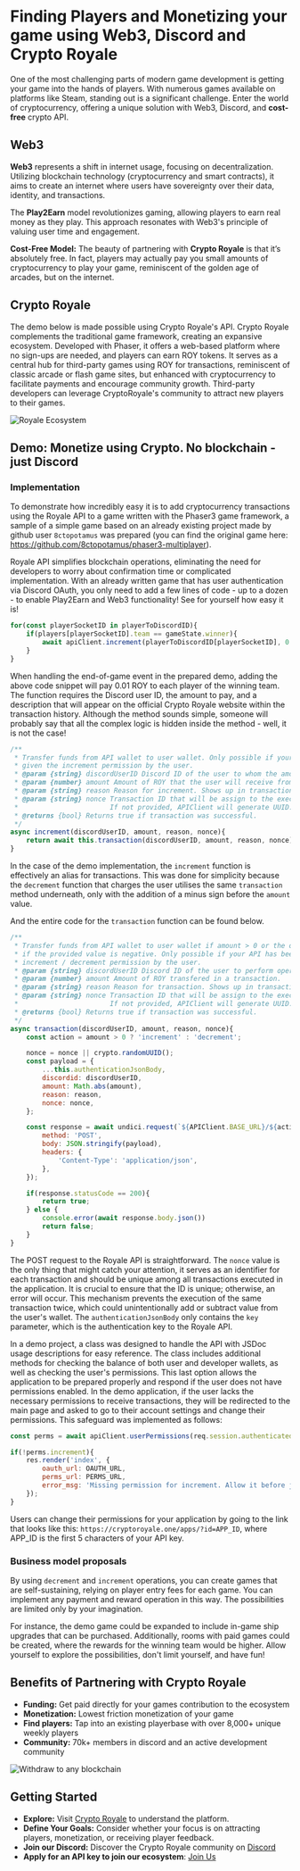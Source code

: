 # Finding Players and Monetizing your game using Web3, Discord and Crypto Royale
One of the most challenging parts of modern game development is getting your game into the hands of players. With numerous games available on platforms like Steam, standing out is a significant challenge. Enter the world of cryptocurrency, offering a unique solution with Web3, Discord, and **cost-free** crypto API.

## Web3
**Web3** represents a shift in internet usage, focusing on decentralization. Utilizing blockchain technology (cryptocurrency and smart contracts), it aims to create an internet where users have sovereignty over their data, identity, and transactions.

The **Play2Earn** model revolutionizes gaming, allowing players to earn real money as they play. This approach resonates with Web3's principle of valuing user time and engagement. 

**Cost-Free Model:** The beauty of partnering with **Crypto Royale** is that it’s absolutely free. In fact, players may actually pay you small amounts of cryptocurrency to play your game, reminiscent of the golden age of arcades, but on the internet.

## Crypto Royale

The demo below is made possible using Crypto Royale's API. Crypto Royale complements the traditional game framework, creating an expansive ecosystem. Developed with Phaser, it offers a web-based platform where no sign-ups are needed, and players can earn ROY tokens. It serves as a central hub for third-party games using ROY for transactions, reminiscent of classic arcade or flash game sites, but enhanced with cryptocurrency to facilitate payments and encourage community growth. Third-party developers can leverage CryptoRoyale's community to attract new players to their games.

![Royale Ecosystem](https://images-ext-1.discordapp.net/external/QhmzCU92bd0URRLWudhIFFzsTR37CQRCpfdd_DNWbmI/https/i.imgur.com/jmmZykj.png?format=webp&quality=lossless&width=902&height=626)

## Demo: Monetize using Crypto. No blockchain - just Discord

### Implementation

To demonstrate how incredibly easy it is to add cryptocurrency transactions using the Royale API to a game written with the Phaser3 game framework, a sample of a simple game based on an already existing project made by github user `8ctopotamus` was prepared (you can find the original game here: https://github.com/8ctopotamus/phaser3-multiplayer).

Royale API simplifies blockchain operations, eliminating the need for developers to worry about confirmation time or complicated implementation. With an already written game that has user authentication via Discord OAuth, you only need to add a few lines of code - up to a dozen - to enable Play2Earn and Web3 functionality! See for yourself how easy it is!

```JavaScript
for(const playerSocketID in playerToDiscordID){
    if(players[playerSocketID].team == gameState.winner){
        await apiClient.increment(playerToDiscordID[playerSocketID], 0.01, 'Demo App Win');
    }
}
```

When handling the end-of-game event in the prepared demo, adding the above code snippet will pay 0.01 ROY to each player of the winning team. The function requires the Discord user ID, the amount to pay, and a description that will appear on the official Crypto Royale website within the transaction history. Although the method sounds simple, someone will probably say that all the complex logic is hidden inside the method - well, it is not the case!

```JavaScript
/**
 * Transfer funds from API wallet to user wallet. Only possible if your API has been
 * given the increment permission by the user.
 * @param {string} discordUserID Discord ID of the user to whom the amount will be sent.
 * @param {number} amount Amount of ROY that the user will receive from API wallet balance.
 * @param {string} reason Reason for increment. Shows up in transactions prefixed by your app's initials.
 * @param {string} nonce Transaction ID that will be assign to the executed transaction, required unique value by API.
 *                       If not provided, APIClient will generate UUID.
 * @returns {bool} Returns true if transaction was successful.
 */
async increment(discordUserID, amount, reason, nonce){
    return await this.transaction(discordUserID, amount, reason, nonce);
}
```

In the case of the demo implementation, the `increment` function is effectively an alias for transactions. This was done for simplicity because the `decrement` function that charges the user utilises the same `transaction` method underneath, only with the addition of a minus sign before the `amount` value.

And the entire code for the `transaction` function can be found below.

```JavaScript
/**
 * Transfer funds from API wallet to user wallet if amount > 0 or the other way around
 * if the provided value is negative. Only possible if your API has been given the 
 * increment / decrement permission by the user.
 * @param {string} discordUserID Discord ID of the user to perform operation on.
 * @param {number} amount Amount of ROY transfered in a transaction.
 * @param {string} reason Reason for transaction. Shows up in transactions prefixed by your app's initials.
 * @param {string} nonce Transaction ID that will be assign to the executed transaction, required unique value by API.
 *                       If not provided, APIClient will generate UUID.
 * @returns {bool} Returns true if transaction was successful.
 */
async transaction(discordUserID, amount, reason, nonce){
    const action = amount > 0 ? 'increment' : 'decrement';

    nonce = nonce || crypto.randomUUID();
    const payload = {
        ...this.authenticationJsonBody,
        discordid: discordUserID,
        amount: Math.abs(amount),
        reason: reason,
        nonce: nonce,
    };

    const response = await undici.request(`${APIClient.BASE_URL}/${action}`, {
        method: 'POST',
        body: JSON.stringify(payload),
        headers: {
            'Content-Type': 'application/json',
        },
    });

    if(response.statusCode == 200){
        return true;
    } else {
        console.error(await response.body.json())
        return false;
    }
}
```

The POST request to the Royale API is straightforward. The `nonce` value is the only thing that might catch your attention, it serves as an identifier for each transaction and should be unique among all transactions executed in the application. It is crucial to ensure that the ID is unique; otherwise, an error will occur. This mechanism prevents the execution of the same transaction twice, which could unintentionally add or subtract value from the user's wallet. The `authenticationJsonBody` only contains the `key` parameter, which is the authentication key to the Royale API.

In a demo project, a class was designed to handle the API with JSDoc usage descriptions for easy reference. The class includes additional methods for checking the balance of both user and developer wallets, as well as checking the user's permissions. This last option allows the application to be prepared properly and respond if the user does not have permissions enabled. In the demo application, if the user lacks the necessary permissions to receive transactions, they will be redirected to the main page and asked to go to their account settings and change their permissions. This safeguard was implemented as follows:

```JavaScript
const perms = await apiClient.userPermissions(req.session.authenticated.discordUser.id);

if(!perms.increment){
    res.render('index', {
        oauth_url: OAUTH_URL,
        perms_url: PERMS_URL,
        error_msg: 'Missing permission for increment. Allow it before joining a game.',
    });
}
```

Users can change their permissions for your application by going to the link that looks like this: `https://cryptoroyale.one/apps/?id=APP_ID`, where APP_ID is the first 5 characters of your API key.

### Business model proposals

By using `decrement` and `increment` operations, you can create games that are self-sustaining, relying on player entry fees for each game. You can implement any payment and reward operation in this way. The possibilities are limited only by your imagination.

For instance, the demo game could be expanded to include in-game ship upgrades that can be purchased. Additionally, rooms with paid games could be created, where the rewards for the winning team would be higher. Allow yourself to explore the possibilities, don't limit yourself, and have fun!


## Benefits of Partnering with Crypto Royale
*  **Funding:** Get paid directly for your games contribution to the ecosystem
*  **Monetization:** Lowest friction monetization of your game
*  **Find players:** Tap into an existing playerbase with over 8,000+ unique weekly players
*  **Community:** 70k+ members in discord and an active development community

![Withdraw to any blockchain](https://github.com/cryptoroyale/api-royale-integration-demo/assets/112904613/835cb8fb-324e-4dbd-9446-b0d9e73d60fc)

## Getting Started
*  **Explore:** Visit [Crypto Royale](https://cryptoroyale.one) to understand the platform.
*  **Define Your Goals:** Consider whether your focus is on attracting players, monetization, or receiving player feedback.
*  **Join our Discord:** Discover the Crypto Royale community on [Discord](https://discord.gg/cryptoroyale)
*  **Apply for an API key to join our ecosystem**: [Join Us](https://forms.gle/Fq35oT1iNhK1qzz18)

